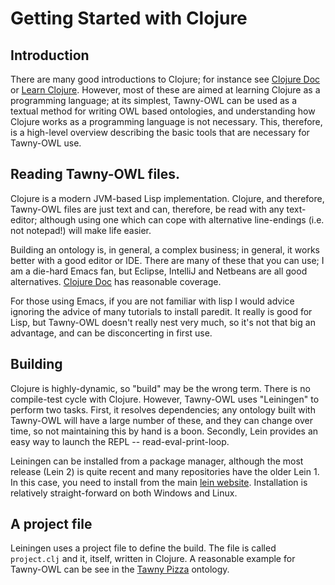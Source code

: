 Getting Started with Clojure
============================

## Introduction 

There are many good introductions to Clojure; for instance see
[Clojure Doc](http://clojure-doc.org/) or 
[Learn Clojure](http://learn-clojure.com). However, most of these are aimed at
learning Clojure as a programming language; at its simplest, Tawny-OWL can be
used as a textual method for writing OWL based ontologies, and understanding
how Clojure works as a programming language is not necessary. This, therefore,
is a high-level overview describing the basic tools that are necessary for
Tawny-OWL use. 

## Reading Tawny-OWL files. 

Clojure is a modern JVM-based Lisp implementation. Clojure, and therefore,
Tawny-OWL files are just text and can, therefore, be read with any
text-editor; although using one which can cope with alternative line-endings
(i.e. not notepad!) will make life easier. 

Building an ontology is, in general, a complex business; in general, it works
better with a good editor or IDE. There are many of these that you can use; I
am a die-hard Emacs fan, but Eclipse, IntelliJ and Netbeans are all good
alternatives.
[Clojure Doc](http://clojure-doc.org/articles/ecosystem/development_tools.html)
has reasonable coverage. 

For those using Emacs, if you are not familiar with lisp I would advice
ignoring the advice of many tutorials to install paredit. It really is good
for Lisp, but Tawny-OWL doesn't really nest very much, so it's not that big an
advantage, and can be disconcerting in first use. 

## Building

Clojure is highly-dynamic, so "build" may be the wrong term. There is no
compile-test cycle with Clojure. However, Tawny-OWL uses "Leiningen" to
perform two tasks. First, it resolves dependencies; any ontology built with
Tawny-OWL will have a large number of these, and they can change over time, so
not maintaining this by hand is a boon. Secondly, Lein provides an easy way to
launch the REPL -- read-eval-print-loop. 

Leiningen can be installed from a package manager, although the most release
(Lein 2) is quite recent and many repositories have the older Lein 1. In this
case, you need to install from the main
[lein website](https://github.com/technomancy/leiningen). Installation is
relatively straight-forward on both Windows and Linux. 

## A project file

Leiningen uses a project file to define the build. The file is called
`project.clj` and it, itself, written in Clojure. A reasonable example for
Tawny-OWL can be see in the
[Tawny Pizza](https://github.com/phillord/tawny-pizza) ontology. 




